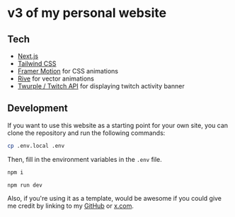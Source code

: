 
# v3 of my personal website

## Tech

- [Next.js](https://nextjs.org/)
- [Tailwind CSS](https://tailwindcss.com/)
- [Framer Motion](https://www.framer.com/motion/) for CSS animations
- [Rive](https://rive.app/) for vector animations
- [Twurple / Twitch API](https://twurple.js.org/) for displaying twitch activity banner

## Development

If you want to use this website as a starting point for your own site, you can clone the repository and run the following commands:

```bash
cp .env.local .env
```

Then, fill in the environment variables in the `.env` file.

```bash
npm i
```

```bash
npm run dev
```

Also, if you're using it as a template, would be awesome if you could give me credit by linking to my [GitHub](https://github.com/philparzer) or [x.com](https://twitter.com/philipp_parzer).
